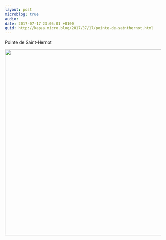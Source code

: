 ```yaml
---
layout: post
microblog: true
audio: 
date: 2017-07-17 23:05:01 +0100
guid: http://kapsa.micro.blog/2017/07/17/pointe-de-sainthernot.html
---
```

Pointe de Saint-Hernot

<img src="http://jeankapsa.com/uploads/2017/e5c12b8cca.jpg" width="600" height="600" style="height: auto" />
